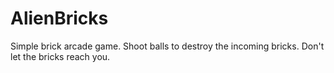 # AlienBricks

Simple brick arcade game. Shoot balls to destroy the incoming bricks. Don't let the bricks reach you.
